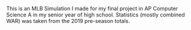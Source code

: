 This is an MLB Simulation I made for my final project in AP Computer Science A in my senior year of high school. 
Statistics (mostly combined WAR) was taken from the 2019 pre-season totals. 
